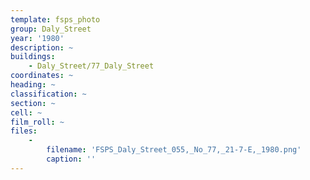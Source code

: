 ```yaml
---
template: fsps_photo
group: Daly_Street
year: '1980'
description: ~
buildings:
    - Daly_Street/77_Daly_Street
coordinates: ~
heading: ~
classification: ~
section: ~
cell: ~
film_roll: ~
files:
    -
        filename: 'FSPS_Daly_Street_055,_No_77,_21-7-E,_1980.png'
        caption: ''
---
```

